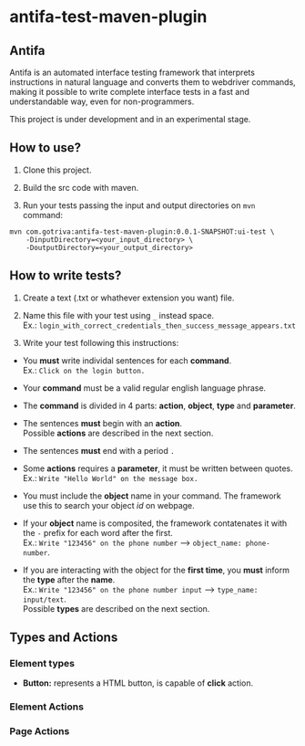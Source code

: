 # antifa-test-maven-plugin

## Antifa

Antifa is an automated interface testing framework that interprets instructions in natural language and converts them to webdriver commands, making it possible to write complete interface tests in a fast and understandable way, even for non-programmers.

This project is under development and in an experimental stage.

## How to use?

1. Clone this project.

2. Build the src code with maven.

3. Run your tests passing the input and output directories on `mvn` command:
```
mvn com.gotriva:antifa-test-maven-plugin:0.0.1-SNAPSHOT:ui-test \
    -DinputDirectory=<your_input_directory> \
    -DoutputDirectory=<your_output_directory>
```

## How to write tests?

1. Create a text (.txt or whathever extension you want) file.

2. Name this file with your test using `_` instead space.<br>
Ex.: `login_with_correct_credentials_then_success_message_appears.txt`

3. Write your test following this instructions:

- You **must** write individal sentences for each **command**.<br>
  Ex.: `Click on the login button.`

- Your **command** must be a valid regular english language phrase.

- The **command** is divided in 4 parts: **action**, **object**, **type** and **parameter**.

- The sentences **must** begin with an **action**.<br>
  Possible **actions** are described in the next section.

- The sentences **must** end with a period `.`

- Some **actions** requires a **parameter**, it must be written between quotes.<br>
  Ex.: `Write "Hello World" on the message box.`
  
- You must include the **object** name in your command. The framework use this to search your object *id* on webpage.

- If your **object** name is composited, the framework contatenates it with the `-` prefix for each word after the first.<br>
  Ex.: `Write "123456" on the phone number` --> `object_name: phone-number`.

- If you are interacting with the object for the **first time**, you **must** inform the **type** after the **name**.<br>
  Ex.: `Write "123456" on the phone number input` --> `type_name: input/text`.<br>
  Possible **types** are described on the next section.

## Types and Actions

### Element types

- **Button:** represents a HTML button, is capable of **click** action.

### Element Actions

### Page Actions
